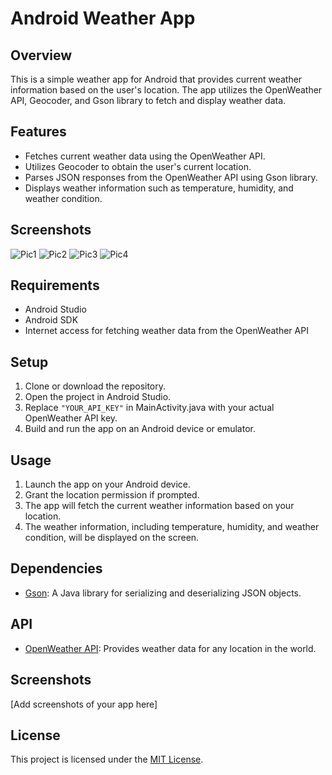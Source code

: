 # Android Weather App

## Overview
This is a simple weather app for Android that provides current weather information based on the user's location. The app utilizes the OpenWeather API, Geocoder, and Gson library to fetch and display weather data.

## Features
- Fetches current weather data using the OpenWeather API.
- Utilizes Geocoder to obtain the user's current location.
- Parses JSON responses from the OpenWeather API using Gson library.
- Displays weather information such as temperature, humidity, and weather condition.

## Screenshots
![Pic1](screenshots/sc1.jpg)
![Pic2](screenshots/sc2.jpg)
![Pic3](screenshots/sc3.jpg)
![Pic4](screenshots/sc4.jpg)

## Requirements
- Android Studio
- Android SDK
- Internet access for fetching weather data from the OpenWeather API

## Setup
1. Clone or download the repository.
2. Open the project in Android Studio.
3. Replace `"YOUR_API_KEY"` in MainActivity.java with your actual OpenWeather API key.
4. Build and run the app on an Android device or emulator.

## Usage
1. Launch the app on your Android device.
2. Grant the location permission if prompted.
3. The app will fetch the current weather information based on your location.
4. The weather information, including temperature, humidity, and weather condition, will be displayed on the screen.

## Dependencies
- [Gson](https://github.com/google/gson): A Java library for serializing and deserializing JSON objects.

## API
- [OpenWeather API](https://openweathermap.org/api): Provides weather data for any location in the world.

## Screenshots
[Add screenshots of your app here]

## License
This project is licensed under the [MIT License](LICENSE).
